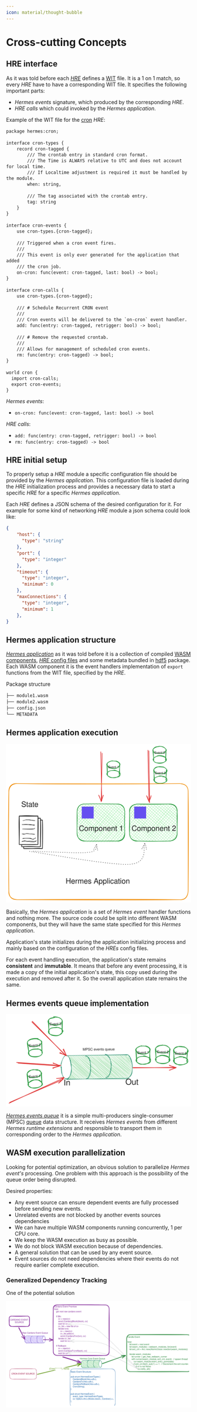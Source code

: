 ```yaml
---
icon: material/thought-bubble
---
```


# Cross-cutting Concepts

<!-- See: https://docs.arc42.org/section-8/ -->

<!-- some notes about that  -->

## HRE interface

As it was told before each [*HRE*](../05_building_block_view/hermes_core.md#hermes-runtime-extension-hre) defines a
[WIT](https://component-model.bytecodealliance.org/design/wit.html) file.
It is a 1 on 1 match, so every *HRE* have to have a corresponding WIT file.
It specifies the following important parts:

* *Hermes events* signature, which produced by the corresponding *HRE*.
* *HRE calls* which could invoked by the *Hermes application*.

Example of the WIT file for the [cron](https://en.wikipedia.org/wiki/Cron) *HRE*:

```wit
package hermes:cron;

interface cron-types {
    record cron-tagged {
        /// The crontab entry in standard cron format.
        /// The Time is ALWAYS relative to UTC and does not account for local time.
        /// If Localtime adjustment is required it must be handled by the module.
        when: string,

        /// The tag associated with the crontab entry.
        tag: string
    }
}

interface cron-events {
    use cron-types.{cron-tagged};

    /// Triggered when a cron event fires.
    ///
    /// This event is only ever generated for the application that added
    /// the cron job.
    on-cron: func(event: cron-tagged, last: bool) -> bool;
}

interface cron-calls {
    use cron-types.{cron-tagged};

    /// # Schedule Recurrent CRON event
    ///
    /// Cron events will be delivered to the `on-cron` event handler.
    add: func(entry: cron-tagged, retrigger: bool) -> bool;

    /// # Remove the requested crontab.
    ///
    /// Allows for management of scheduled cron events.
    rm: func(entry: cron-tagged) -> bool;
}

world cron {
  import cron-calls;
  export cron-events;
}
```

*Hermes events*:

* `on-cron: func(event: cron-tagged, last: bool) -> bool`
  
*HRE calls*:

* `add: func(entry: cron-tagged, retrigger: bool) -> bool`
* `rm: func(entry: cron-tagged) -> bool`

## HRE initial setup

To properly setup a *HRE* module a specific configuration file should be provided by the *Hermes application*.
This configuration file is loaded during the *HRE* initialization process
and provides a necessary data to start a specific *HRE* for a specific *Hermes application*.

Each *HRE* defines a JSON schema of the desired configuration for it.
For example for some kind of networking *HRE* module a json schema could look like:

```json
{
    "host": {
      "type": "string"
    },
    "port": {
      "type": "integer"
    },
    "timeout": {
      "type": "integer",
      "minimum": 0
    },
    "maxConnections": {
      "type": "integer",
      "minimum": 1
    },
}
```

## Hermes application structure

[*Hermes application*](./../05_building_block_view//hermes_core.md#hermes-application)
as it was told before it is a collection of compiled
[WASM components](https://component-model.bytecodealliance.org/introduction.html),
[*HRE* config files](#hre-initial-setup)
and some metadata
bundled in [hdf5](https://www.hdfgroup.org/solutions/hdf5/) package.
Each WASM component it is the event handlers implementation of `export` functions from the WIT file, specified by the *HRE*.

Package structure

```bash
├── module1.wasm
├── module2.wasm
├── config.json
└── METADATA
```

## Hermes application execution

![hermes_application](./../images/hermes_application.svg)

Basically, the *Hermes application* is a set of *Hermes event* handler functions and nothing more.
The source code could be split into different WASM components,
but they will have the same state specified for this *Hermes application*.

Application's state initializes during the application initializing process
and mainly based on the configuration of the *HREs* config files.

For each event handling execution,
the application's state remains **consistent** and **immutable**.
It means that before any event processing,
it is made a copy of the initial application's state,
this copy used during the execution and removed after it.
So the overall application state remains the same.

## Hermes events queue implementation

![event_queue](./../images/event_queue.svg)

[*Hermes events queue*](./../05_building_block_view/hermes_core.md#hermes-events-queue) it is a simple multi-producers
single-consumer (MPSC) [queue](https://en.wikipedia.org/wiki/Queue_(abstract_data_type)) data structure.
It receives *Hermes events* from different *Hermes runtime extensions*
and responsible to transport them in corresponding order to the *Hermes application*.

## WASM execution parallelization

Looking for potential optimization,
an obvious solution to parallelize *Hermes event's* processing.
One problem with this approach is the possibility of the queue order being disrupted.

Desired properties:

* Any event source can ensure dependent events are fully processed before sending new events.
* Unrelated events are not blocked by another events sources dependencies
* We can have multiple WASM components running concurrently, 1 per CPU core.
* We keep the WASM execution as busy as possible.
* We do not block WASM execution because of dependencies.
* A general solution that can be used by any event source.
* Event sources do not need dependencies where their events do not require earlier complete execution.

### Generalized Dependency Tracking

One of the potential solution

![generalized_dependency_tracking](./../images/generalized_dependency_tracking.svg)
